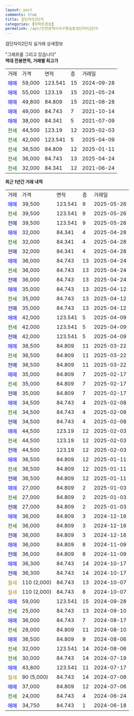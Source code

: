 ```yaml
---
layout: post
comments: true
title: 검단자이2단지
categories: [아파트정보]
permalink: /apt/인천광역시서구왕길동검단자이2단지
---
```


검단자이2단지 실거래 상세정보

<script type="text/javascript">
  google.charts.load('current', {'packages':['line', 'corechart']});
  google.charts.setOnLoadCallback(drawChart);

  function drawChart() {
    var data = new google.visualization.DataTable();
    data.addColumn('date', '거래일');
    data.addColumn('number', "매매");
    data.addColumn('number', "전세");
    data.addColumn('number', "전매");

    data.addRows([[new Date(Date.parse("2025-05-26")), 39500, null, null], [new Date(Date.parse("2025-05-26")), null, 39500, null], [new Date(Date.parse("2025-05-26")), null, null, 39500], [new Date(Date.parse("2025-04-28")), 32000, null, null], [new Date(Date.parse("2025-04-28")), null, 32000, null], [new Date(Date.parse("2025-04-28")), null, null, 32000], [new Date(Date.parse("2025-04-24")), 36000, null, null], [new Date(Date.parse("2025-04-24")), null, 36000, null], [new Date(Date.parse("2025-04-24")), null, null, 36000], [new Date(Date.parse("2025-04-12")), 35000, null, null], [new Date(Date.parse("2025-04-12")), null, 35000, null], [new Date(Date.parse("2025-04-12")), null, null, 35000], [new Date(Date.parse("2025-04-09")), 42000, null, null], [new Date(Date.parse("2025-04-09")), null, 42000, null], [new Date(Date.parse("2025-04-09")), null, null, 42000], [new Date(Date.parse("2025-03-22")), 36500, null, null], [new Date(Date.parse("2025-03-22")), null, 36500, null], [new Date(Date.parse("2025-03-22")), null, null, 36500], [new Date(Date.parse("2025-02-17")), 35000, null, null], [new Date(Date.parse("2025-02-17")), null, 35000, null], [new Date(Date.parse("2025-02-17")), null, null, 35000], [new Date(Date.parse("2025-02-08")), 34500, null, null], [new Date(Date.parse("2025-02-08")), null, 34500, null], [new Date(Date.parse("2025-02-08")), null, null, 34500], [new Date(Date.parse("2025-02-03")), 44500, null, null], [new Date(Date.parse("2025-02-03")), null, 44500, null], [new Date(Date.parse("2025-02-03")), null, null, 44500], [new Date(Date.parse("2025-01-11")), 36500, null, null], [new Date(Date.parse("2025-01-11")), null, 36500, null], [new Date(Date.parse("2025-01-11")), null, null, 36500], [new Date(Date.parse("2025-01-03")), 27000, null, null], [new Date(Date.parse("2025-01-03")), null, 27000, null], [new Date(Date.parse("2025-01-03")), null, null, 27000], [new Date(Date.parse("2024-12-16")), 36000, null, null], [new Date(Date.parse("2024-12-16")), null, 36000, null], [new Date(Date.parse("2024-12-16")), null, null, 36000], [new Date(Date.parse("2024-11-09")), 36000, null, null], [new Date(Date.parse("2024-11-09")), null, null, 36000], [new Date(Date.parse("2024-10-17")), 36300, null, null], [new Date(Date.parse("2024-10-17")), null, null, 36300], [new Date(Date.parse("2024-10-07")), null, null, null], [new Date(Date.parse("2024-10-07")), null, null, null], [new Date(Date.parse("2024-09-28")), 59000, null, null], [new Date(Date.parse("2024-09-10")), null, 25000, null], [new Date(Date.parse("2024-08-17")), 36000, null, null], [new Date(Date.parse("2024-08-10")), null, 28000, null], [new Date(Date.parse("2024-08-06")), 36500, null, null], [new Date(Date.parse("2024-08-06")), null, 32000, null], [new Date(Date.parse("2024-07-19")), null, 30000, null], [new Date(Date.parse("2024-07-17")), 43800, null, null], [new Date(Date.parse("2024-07-08")), null, null, null], [new Date(Date.parse("2024-07-06")), 37000, null, null], [new Date(Date.parse("2024-06-24")), null, 24000, null], [new Date(Date.parse("2024-06-18")), 34750, null, null]]);

    var options = {
      hAxis: {
        format: 'yyyy/MM/dd'
      },    
      lineWidth: 0,
      pointsVisible: true,    
      title: '최근 1년간 유형별 실거래가 분포',
      legend: { position: 'bottom' }
    };

    var formatter = new google.visualization.NumberFormat({pattern:'###,###'} );
    formatter.format(data, 1);
    formatter.format(data, 2);
    
    setTimeout(function() {
        var chart = new google.visualization.LineChart(document.getElementById('columnchart_material'));
        chart.draw(data, (options));
        document.getElementById('loading').style.display = 'none';
    }, 200);
  }
</script>


<div id="loading" style="z-index:20; display: block; margin-left: 0px">"그래프를 그리고 있습니다"</div>
<div id="columnchart_material" style="width: 95%; margin-left: 0px; display: block"></div>
<!-- contents start -->
<b>역대 전용면적, 거래별 최고가</b>
<table class="sortable">
    <tr>
      <td>거래</td>
      <td>가격</td>
      <td>면적</td>
      <td>층</td>
      <td>거래일</td>
    </tr>
        <tr>
          <td><a style="color: blue">매매</a></td>
          <td>59,000</td>
          <td>123.541</td>
          <td>15</td>
          <td>2024-09-28</td>
        </tr>            <tr>
          <td><a style="color: blue">매매</a></td>
          <td>55,000</td>
          <td>123.19</td>
          <td>15</td>
          <td>2021-05-24</td>
        </tr>            <tr>
          <td><a style="color: blue">매매</a></td>
          <td>49,800</td>
          <td>84.809</td>
          <td>15</td>
          <td>2021-08-28</td>
        </tr>            <tr>
          <td><a style="color: blue">매매</a></td>
          <td>49,000</td>
          <td>84.743</td>
          <td>7</td>
          <td>2021-10-14</td>
        </tr>            <tr>
          <td><a style="color: blue">매매</a></td>
          <td>38,000</td>
          <td>84.341</td>
          <td>5</td>
          <td>2021-07-09</td>
        </tr>        
        <tr>
              <td><a style="color: darkgreen">전세</a></td>
              <td>44,500</td>
              <td>123.19</td>
              <td>12</td>
              <td>2025-02-03</td>
            </tr>            <tr>
              <td><a style="color: darkgreen">전세</a></td>
              <td>42,000</td>
              <td>123.541</td>
              <td>5</td>
              <td>2025-04-09</td>
            </tr>            <tr>
              <td><a style="color: darkgreen">전세</a></td>
              <td>36,500</td>
              <td>84.809</td>
              <td>12</td>
              <td>2025-01-11</td>
            </tr>            <tr>
              <td><a style="color: darkgreen">전세</a></td>
              <td>36,000</td>
              <td>84.743</td>
              <td>13</td>
              <td>2025-04-24</td>
            </tr>            <tr>
              <td><a style="color: darkgreen">전세</a></td>
              <td>32,000</td>
              <td>84.341</td>
              <td>12</td>
              <td>2021-06-24</td>
            </tr>        
    
</table>

<b>최근 1년간 거래 내역</b>

<table class="sortable">
    <tr>
      <td>거래</td>
      <td>가격</td>
      <td>면적</td>
      <td>층</td>
      <td>거래일</td>
    </tr>
    <tr>
      <td><a style="color: blue">매매</a></td>
      <td>39,500</td>
      <td>123.541</td>
      <td>9</td>
      <td>2025-05-26</td>
    </tr>          <tr>
      <td><a style="color: darkgreen">전세</a></td>
      <td>39,500</td>
      <td>123.541</td>
      <td>9</td>
      <td>2025-05-26</td>
    </tr>          <tr>
      <td><a style="color: darkblue">전매</a></td>
      <td>39,500</td>
      <td>123.541</td>
      <td>9</td>
      <td>2025-05-26</td>
    </tr>          <tr>
      <td><a style="color: blue">매매</a></td>
      <td>32,000</td>
      <td>84.341</td>
      <td>4</td>
      <td>2025-04-28</td>
    </tr>          <tr>
      <td><a style="color: darkgreen">전세</a></td>
      <td>32,000</td>
      <td>84.341</td>
      <td>4</td>
      <td>2025-04-28</td>
    </tr>          <tr>
      <td><a style="color: darkblue">전매</a></td>
      <td>32,000</td>
      <td>84.341</td>
      <td>4</td>
      <td>2025-04-28</td>
    </tr>          <tr>
      <td><a style="color: blue">매매</a></td>
      <td>36,000</td>
      <td>84.743</td>
      <td>13</td>
      <td>2025-04-24</td>
    </tr>          <tr>
      <td><a style="color: darkgreen">전세</a></td>
      <td>36,000</td>
      <td>84.743</td>
      <td>13</td>
      <td>2025-04-24</td>
    </tr>          <tr>
      <td><a style="color: darkblue">전매</a></td>
      <td>36,000</td>
      <td>84.743</td>
      <td>13</td>
      <td>2025-04-24</td>
    </tr>          <tr>
      <td><a style="color: blue">매매</a></td>
      <td>35,000</td>
      <td>84.743</td>
      <td>13</td>
      <td>2025-04-12</td>
    </tr>          <tr>
      <td><a style="color: darkgreen">전세</a></td>
      <td>35,000</td>
      <td>84.743</td>
      <td>13</td>
      <td>2025-04-12</td>
    </tr>          <tr>
      <td><a style="color: darkblue">전매</a></td>
      <td>35,000</td>
      <td>84.743</td>
      <td>13</td>
      <td>2025-04-12</td>
    </tr>          <tr>
      <td><a style="color: blue">매매</a></td>
      <td>42,000</td>
      <td>123.541</td>
      <td>5</td>
      <td>2025-04-09</td>
    </tr>          <tr>
      <td><a style="color: darkgreen">전세</a></td>
      <td>42,000</td>
      <td>123.541</td>
      <td>5</td>
      <td>2025-04-09</td>
    </tr>          <tr>
      <td><a style="color: darkblue">전매</a></td>
      <td>42,000</td>
      <td>123.541</td>
      <td>5</td>
      <td>2025-04-09</td>
    </tr>          <tr>
      <td><a style="color: blue">매매</a></td>
      <td>36,500</td>
      <td>84.809</td>
      <td>11</td>
      <td>2025-03-22</td>
    </tr>          <tr>
      <td><a style="color: darkgreen">전세</a></td>
      <td>36,500</td>
      <td>84.809</td>
      <td>11</td>
      <td>2025-03-22</td>
    </tr>          <tr>
      <td><a style="color: darkblue">전매</a></td>
      <td>36,500</td>
      <td>84.809</td>
      <td>11</td>
      <td>2025-03-22</td>
    </tr>          <tr>
      <td><a style="color: blue">매매</a></td>
      <td>35,000</td>
      <td>84.809</td>
      <td>7</td>
      <td>2025-02-17</td>
    </tr>          <tr>
      <td><a style="color: darkgreen">전세</a></td>
      <td>35,000</td>
      <td>84.809</td>
      <td>7</td>
      <td>2025-02-17</td>
    </tr>          <tr>
      <td><a style="color: darkblue">전매</a></td>
      <td>35,000</td>
      <td>84.809</td>
      <td>7</td>
      <td>2025-02-17</td>
    </tr>          <tr>
      <td><a style="color: blue">매매</a></td>
      <td>34,500</td>
      <td>84.743</td>
      <td>4</td>
      <td>2025-02-08</td>
    </tr>          <tr>
      <td><a style="color: darkgreen">전세</a></td>
      <td>34,500</td>
      <td>84.743</td>
      <td>4</td>
      <td>2025-02-08</td>
    </tr>          <tr>
      <td><a style="color: darkblue">전매</a></td>
      <td>34,500</td>
      <td>84.743</td>
      <td>4</td>
      <td>2025-02-08</td>
    </tr>          <tr>
      <td><a style="color: blue">매매</a></td>
      <td>44,500</td>
      <td>123.19</td>
      <td>12</td>
      <td>2025-02-03</td>
    </tr>          <tr>
      <td><a style="color: darkgreen">전세</a></td>
      <td>44,500</td>
      <td>123.19</td>
      <td>12</td>
      <td>2025-02-03</td>
    </tr>          <tr>
      <td><a style="color: darkblue">전매</a></td>
      <td>44,500</td>
      <td>123.19</td>
      <td>12</td>
      <td>2025-02-03</td>
    </tr>          <tr>
      <td><a style="color: blue">매매</a></td>
      <td>36,500</td>
      <td>84.809</td>
      <td>12</td>
      <td>2025-01-11</td>
    </tr>          <tr>
      <td><a style="color: darkgreen">전세</a></td>
      <td>36,500</td>
      <td>84.809</td>
      <td>12</td>
      <td>2025-01-11</td>
    </tr>          <tr>
      <td><a style="color: darkblue">전매</a></td>
      <td>36,500</td>
      <td>84.809</td>
      <td>12</td>
      <td>2025-01-11</td>
    </tr>          <tr>
      <td><a style="color: blue">매매</a></td>
      <td>27,000</td>
      <td>84.809</td>
      <td>2</td>
      <td>2025-01-03</td>
    </tr>          <tr>
      <td><a style="color: darkgreen">전세</a></td>
      <td>27,000</td>
      <td>84.809</td>
      <td>2</td>
      <td>2025-01-03</td>
    </tr>          <tr>
      <td><a style="color: darkblue">전매</a></td>
      <td>27,000</td>
      <td>84.809</td>
      <td>2</td>
      <td>2025-01-03</td>
    </tr>          <tr>
      <td><a style="color: blue">매매</a></td>
      <td>36,000</td>
      <td>84.809</td>
      <td>3</td>
      <td>2024-12-16</td>
    </tr>          <tr>
      <td><a style="color: darkgreen">전세</a></td>
      <td>36,000</td>
      <td>84.809</td>
      <td>3</td>
      <td>2024-12-16</td>
    </tr>          <tr>
      <td><a style="color: darkblue">전매</a></td>
      <td>36,000</td>
      <td>84.809</td>
      <td>3</td>
      <td>2024-12-16</td>
    </tr>          <tr>
      <td><a style="color: blue">매매</a></td>
      <td>36,000</td>
      <td>84.809</td>
      <td>8</td>
      <td>2024-11-09</td>
    </tr>          <tr>
      <td><a style="color: darkblue">전매</a></td>
      <td>36,000</td>
      <td>84.809</td>
      <td>8</td>
      <td>2024-11-09</td>
    </tr>          <tr>
      <td><a style="color: blue">매매</a></td>
      <td>36,300</td>
      <td>84.743</td>
      <td>14</td>
      <td>2024-10-17</td>
    </tr>          <tr>
      <td><a style="color: darkblue">전매</a></td>
      <td>36,300</td>
      <td>84.743</td>
      <td>14</td>
      <td>2024-10-17</td>
    </tr>          <tr>
      <td><a style="color: darkgoldenrod">월세</a></td>
      <td>110 (2,000)</td>
      <td>84.743</td>
      <td>13</td>
      <td>2024-10-07</td>
    </tr>          <tr>
      <td><a style="color: darkgoldenrod">월세</a></td>
      <td>110 (2,000)</td>
      <td>84.743</td>
      <td>8</td>
      <td>2024-10-07</td>
    </tr>          <tr>
      <td><a style="color: blue">매매</a></td>
      <td>59,000</td>
      <td>123.541</td>
      <td>15</td>
      <td>2024-09-28</td>
    </tr>          <tr>
      <td><a style="color: darkgreen">전세</a></td>
      <td>25,000</td>
      <td>84.743</td>
      <td>13</td>
      <td>2024-09-10</td>
    </tr>          <tr>
      <td><a style="color: blue">매매</a></td>
      <td>36,000</td>
      <td>84.743</td>
      <td>7</td>
      <td>2024-08-17</td>
    </tr>          <tr>
      <td><a style="color: darkgreen">전세</a></td>
      <td>28,000</td>
      <td>84.809</td>
      <td>11</td>
      <td>2024-08-10</td>
    </tr>          <tr>
      <td><a style="color: blue">매매</a></td>
      <td>36,500</td>
      <td>84.809</td>
      <td>9</td>
      <td>2024-08-06</td>
    </tr>          <tr>
      <td><a style="color: darkgreen">전세</a></td>
      <td>32,000</td>
      <td>123.541</td>
      <td>14</td>
      <td>2024-08-06</td>
    </tr>          <tr>
      <td><a style="color: darkgreen">전세</a></td>
      <td>30,000</td>
      <td>84.743</td>
      <td>14</td>
      <td>2024-07-19</td>
    </tr>          <tr>
      <td><a style="color: blue">매매</a></td>
      <td>43,800</td>
      <td>123.541</td>
      <td>11</td>
      <td>2024-07-17</td>
    </tr>          <tr>
      <td><a style="color: darkgoldenrod">월세</a></td>
      <td>90 (5,000)</td>
      <td>84.743</td>
      <td>14</td>
      <td>2024-07-08</td>
    </tr>          <tr>
      <td><a style="color: blue">매매</a></td>
      <td>37,000</td>
      <td>84.809</td>
      <td>12</td>
      <td>2024-07-06</td>
    </tr>          <tr>
      <td><a style="color: darkgreen">전세</a></td>
      <td>24,000</td>
      <td>84.743</td>
      <td>4</td>
      <td>2024-06-24</td>
    </tr>          <tr>
      <td><a style="color: blue">매매</a></td>
      <td>34,750</td>
      <td>84.743</td>
      <td>1</td>
      <td>2024-06-18</td>
    </tr>      </table>
<!-- contents end -->    

